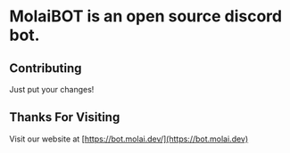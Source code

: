 # MolaiBOT is an open source discord bot.

## Contributing

Just put your changes!

## Thanks For Visiting

Visit our website at [https://bot.molai.dev/](https://bot.molai.dev)
